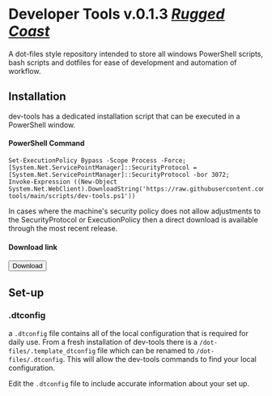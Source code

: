 <!-- / © Copyright 2024 Frankie Homewood <F.Homewood@outlook.com> -->

# Developer Tools v.0.1.3 [_Rugged Coast_](https://github.com/FHomewood/dev-tools/releases/tag/v0.1.3)

A dot-files style repository intended to store all windows PowerShell scripts, bash scripts and dotfiles for ease of development and automation of workflow.

## Installation

dev-tools has a dedicated installation script that can be executed in a PowerShell window.
#### PowerShell Command
```
Set-ExecutionPolicy Bypass -Scope Process -Force;
[System.Net.ServicePointManager]::SecurityProtocol = [System.Net.ServicePointManager]::SecurityProtocol -bor 3072;
Invoke-Expression ((New-Object System.Net.WebClient).DownloadString('https://raw.githubusercontent.com/FHomewood/dev-tools/main/scripts/dev-tools.ps1'))
```
In cases where the machine's security policy does not allow adjustments to the SecurityProtocol or ExecutionPolicy then a direct download is available through the most recent release.
#### Download link
<a href="https://github.com/FHomewood/dev-tools/releases/download/v0.1.2/devtools_v0_1_3_rugged_coast.ps1">
    <button>
        Download
    </button>
</a>

## Set-up

### .dtconfig

a `.dtconfig` file contains all of the local configuration that is required for daily use. From a fresh installation of dev-tools there is a `/dot-files/.template_dtconfig` file which can be renamed to `/dot-files/.dtconfig`. This will allow the dev-tools commands to find your local configuration.

Edit the `.dtconfig` file to include accurate information about your set up.
